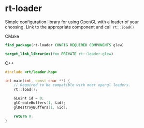 # rt-loader

Simple configuration library for using OpenGL with a loader of your choosing.
Link to the appropriate component and call `rt::load()`

CMake
```cmake
find_package(rt-loader CONFIG REQUIRED COMPONENTS glew)

target_link_libraries(foo PRIVATE rt::loader-glew)
```

C++
```c++
#include <rt/loader.hpp>

int main(int, const char **) {
	// Required to be compatible with most opengl loaders.
	rt::load();

	GLuint id = 0;
	glCreateBuffers(1, &id);
	glDestroyBuffers(1, &id);
	
	return 0;
}
```